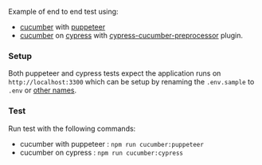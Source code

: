 Example of end to end test using:
* [cucumber](https://github.com/cucumber/cucumber) with [puppeteer](https://github.com/GoogleChrome/puppeteer)
* [cucumber](https://github.com/cucumber/cucumber) on [cypress](https://github.com/cypress-io/cypress) with [cypress-cucumber-preprocessor](https://github.com/TheBrainFamily/cypress-cucumber-preprocessor) plugin.

### Setup
Both puppeteer and cypress tests expect the application runs on `http://localhost:3300` which can be setup by renaming the `.env.sample` to `.env` or [other names](https://facebook.github.io/create-react-app/docs/adding-custom-environment-variables#what-other-env-files-can-be-used).

### Test
Run test with the following commands:
* cucumber with puppeteer : `npm run cucumber:puppeteer`
* cucumber on cypress : `npm run cucumber:cypress`
